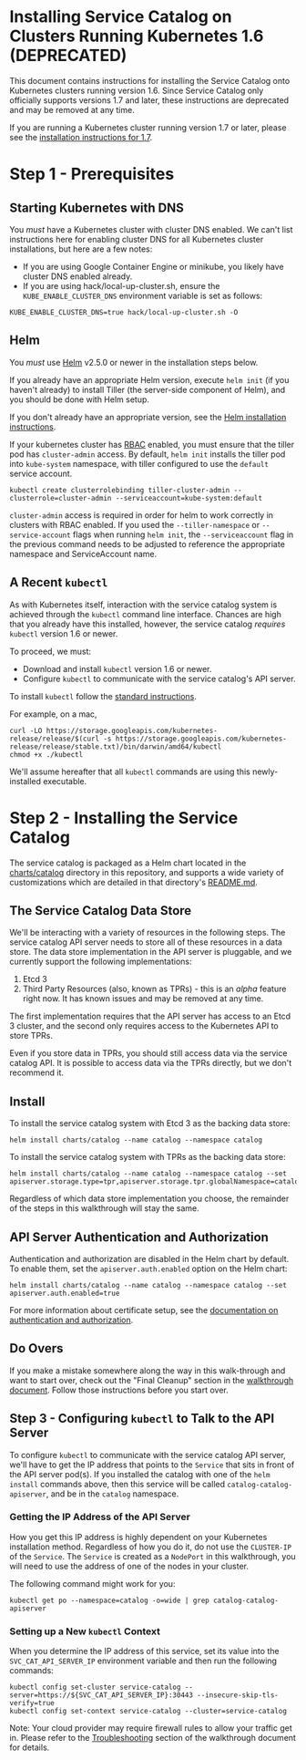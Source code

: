 # Installing Service Catalog on Clusters Running Kubernetes 1.6 (DEPRECATED)

This document contains instructions for installing the Service Catalog onto
Kubernetes clusters running version 1.6. Since Service Catalog
only officially supports versions 1.7 and later, these instructions are 
deprecated and may be removed at any time.

If you are running a Kubernetes cluster running version 1.7 or later, please 
see the [installation instructions for 1.7](./install-1.7.md).

# Step 1 - Prerequisites

## Starting Kubernetes with DNS

You *must* have a Kubernetes cluster with cluster DNS enabled. We can't list
instructions here for enabling cluster DNS for all Kubernetes cluster
installations, but here are a few notes:

* If you are using Google Container Engine or minikube, you likely have cluster
DNS enabled already.
* If you are using hack/local-up-cluster.sh, ensure the
`KUBE_ENABLE_CLUSTER_DNS` environment variable is set as follows:

```console
KUBE_ENABLE_CLUSTER_DNS=true hack/local-up-cluster.sh -O
```

## Helm

You *must* use [Helm](http://helm.sh/) v2.5.0 or newer in the installation steps
below.

If you already have an appropriate Helm version, execute `helm init` 
(if you haven't already) to install Tiller (the server-side component of Helm),
and you should be done with Helm setup.

If you don't already have an appropriate version, see the
[Helm installation instructions](https://github.com/kubernetes/helm/blob/master/docs/install.md).

If your kubernetes cluster has
[RBAC](https://kubernetes.io/docs/admin/authorization/rbac/) enabled, you must
ensure that the tiller pod has `cluster-admin` access. By default, `helm init`
installs the tiller pod into `kube-system` namespace, with tiller configured to
use the `default` service account.

```console
kubectl create clusterrolebinding tiller-cluster-admin --clusterrole=cluster-admin --serviceaccount=kube-system:default
```

`cluster-admin` access is required in order for helm to work correctly in
clusters with RBAC enabled.  If you used the `--tiller-namespace` or
`--service-account` flags when running `helm init`, the `--serviceaccount` flag
in the previous command needs to be adjusted to reference the appropriate
namespace and ServiceAccount name.

## A Recent `kubectl`

As with Kubernetes itself, interaction with the service catalog system is
achieved through the `kubectl` command line interface. Chances are high that
you already have this installed, however, the service catalog *requires*
`kubectl` version 1.6 or newer.

To proceed, we must:

- Download and install `kubectl` version 1.6 or newer.
- Configure `kubectl` to communicate with the service catalog's API server.

To install `kubectl` follow the [standard instructions](https://kubernetes.io/docs/tasks/kubectl/install/).

For example, on a mac,
```console
curl -LO https://storage.googleapis.com/kubernetes-release/release/$(curl -s https://storage.googleapis.com/kubernetes-release/release/stable.txt)/bin/darwin/amd64/kubectl
chmod +x ./kubectl
```

We'll assume hereafter that all `kubectl` commands are using this
newly-installed executable.


# Step 2 - Installing the Service Catalog

The service catalog is packaged as a Helm chart located in the
[charts/catalog](../charts/catalog) directory in this repository, and supports a
wide variety of customizations which are detailed in that directory's
[README.md](../charts/catalog/README.md).

## The Service Catalog Data Store

We'll be interacting with a variety of resources in the following steps. The
service catalog API server needs to store all of these resources in a data
store. The data store implementation in the API server is pluggable, and we
currently support the following implementations:

1. Etcd 3
2. Third Party Resources (also, known as TPRs) - this is an _alpha_ feature 
right now. It has known issues and may be removed at any time.

The first implementation requires that the API server has access to an Etcd 3 cluster, and the
second only requires access to the Kubernetes API to store TPRs.

Even if you store data in TPRs, you should still access data via the service catalog API. It is 
possible to access data via the TPRs directly, but we don't recommend it.

## Install

To install the service catalog system with Etcd 3 as the backing data store:

```console
helm install charts/catalog --name catalog --namespace catalog
```

To install the service catalog system with TPRs as the backing data store:

```console
helm install charts/catalog --name catalog --namespace catalog --set apiserver.storage.type=tpr,apiserver.storage.tpr.globalNamespace=catalog
```

Regardless of which data store implementation you choose, the remainder of the steps in this
walkthrough will stay the same.

## API Server Authentication and Authorization

Authentication and authorization are disabled in the Helm chart by default. To enable them, 
set the `apiserver.auth.enabled` option on the Helm chart:

```console
helm install charts/catalog --name catalog --namespace catalog --set apiserver.auth.enabled=true
```

For more information about certificate setup, see the [documentation on
authentication and authorization](./auth.md).


## Do Overs

If you make a mistake somewhere along the way in this walk-through and want to 
start over, check out the "Final Cleanup" section in the 
[walkthrough document](./walkthrough-1.6.md). Follow those instructions before 
you start over.

## Step 3 - Configuring `kubectl` to Talk to the API Server

To configure `kubectl` to communicate with the service catalog API server, we'll have to
get the IP address that points to the `Service` that sits in front of the API server pod(s).
If you installed the catalog with one of the `helm install` commands above, then this service 
will be called `catalog-catalog-apiserver`, and be in the `catalog` namespace. 

### Getting the IP Address of the API Server

How you get this IP address is highly dependent on your Kubernetes installation
method. Regardless of how you do it, do not use the `CLUSTER-IP` of the 
`Service`. The `Service` is created as a `NodePort` in this walkthrough, you 
will need to use the address of one of the nodes in your cluster.

The following command might work for you:

```console
kubectl get po --namespace=catalog -o=wide | grep catalog-catalog-apiserver
```

### Setting up a New `kubectl` Context

When you determine the IP address of this service, set its value into the `SVC_CAT_API_SERVER_IP`
environment variable and then run the following commands:

```console
kubectl config set-cluster service-catalog --server=https://${SVC_CAT_API_SERVER_IP}:30443 --insecure-skip-tls-verify=true
kubectl config set-context service-catalog --cluster=service-catalog
```

Note: Your cloud provider may require firewall rules to allow your traffic get in.
Please refer to the [Troubleshooting](./walkthrough-1.6.md#troubleshooting) 
section of the walkthrough document for details.
